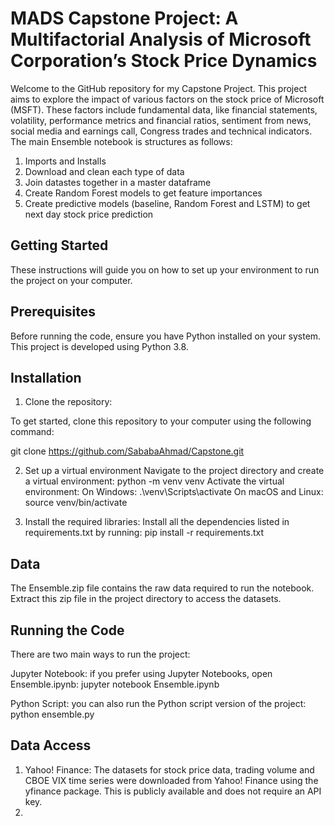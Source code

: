 # MADS Capstone Project: A Multifactorial Analysis of Microsoft Corporation’s Stock Price Dynamics

Welcome to the GitHub repository for my Capstone Project. This project aims to explore the impact of various factors on the stock price of Microsoft (MSFT).
These factors include fundamental data, like financial statements, volatility, performance metrics and financial ratios, sentiment from news, social media and earnings call, Congress trades and technical indicators. The main Ensemble notebook is structures as follows:
1. Imports and Installs
2. Download and clean each type of data
3. Join datastes together in a master dataframe
4. Create Random Forest models to get feature importances
5. Create predictive models (baseline, Random Forest and LSTM) to get next day stock price prediction

## Getting Started
These instructions will guide you on how to set up your environment to run the project on your computer.
## Prerequisites
Before running the code, ensure you have Python installed on your system. This project is developed using Python 3.8. 

## Installation
1. Clone the repository:

  To get started, clone this repository to your computer using the following command:

  git clone https://github.com/SababaAhmad/Capstone.git

2. Set up a virtual environment
  Navigate to the project directory and create a virtual environment:
  python -m venv venv
  Activate the virtual environment:
    On Windows: .\venv\Scripts\activate
    On macOS and Linux: source venv/bin/activate

3. Install the required libraries:
   Install all the dependencies listed in requirements.txt by running:
   pip install -r requirements.txt

## Data
The Ensemble.zip file contains the raw data required to run the notebook. Extract this zip file in the project directory to access the datasets.

## Running the Code
There are two main ways to run the project:

Jupyter Notebook: if you prefer using Jupyter Notebooks, open Ensemble.ipynb:
jupyter notebook Ensemble.ipynb

Python Script: you can also run the Python script version of the project:
python ensemble.py

## Data Access
1. Yahoo! Finance: The datasets for stock price data, trading volume and CBOE VIX time series were downloaded from Yahoo! Finance using the yfinance package. This is publicly available and does not require an API key.
2. 
